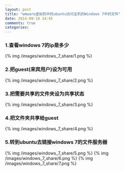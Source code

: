 ```yaml
---
layout: post
title: "wmware虚拟机中的ubuntu访问主机的Windows 7中的文件"
date: 2014-09-10 14:45
comments: true
categories: 
---
```


### 1.查看windows 7的ip是多少
{% img /images/windows_7_share/1.png %}

<!-- more -->

### 2.把guest(来宾用户)设为可用
{% img /images/windows_7_share/2.png %}

### 3.把需要共享的文件夹设为共享状态
{% img /images/windows_7_share/3.png %}

### 4.把文件夹共享给guest
{% img /images/windows_7_share/4.png %}

### 5.转到ubuntu去链接windows 7的文件服务器
{% img /images/windows_7_share/5.png %}
{% img /images/windows_7_share/6.png %}
{% img /images/windows_7_share/7.png %}
